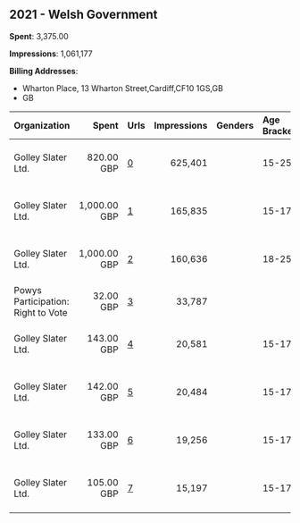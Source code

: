 ## 2021 - Welsh Government 
**Spent**: 3,375.00

**Impressions**: 1,061,177

**Billing Addresses**: 
- Wharton Place, 13 Wharton Street,Cardiff,CF10 1GS,GB
- GB

|Organization|Spent|Urls|Impressions|Genders|Age Brackets|Country Codes|Billing Addresses|
|:---|---:|:---|---:|:---|:---|:---|:---|
|Golley Slater Ltd.|820.00 GBP|[0](https://www.snap.com/political-ads/asset/dc78bf73d037bef2fb9a24a6a69d9d5f48797edf1f9fb779e964e542d5c65350?mediaType=mp4)|625,401||15-25|united kingdom|"Wharton Place, 13 Wharton Street,Cardiff,CF10 1GS,GB"|
|Golley Slater Ltd.|1,000.00 GBP|[1](https://www.snap.com/political-ads/asset/6ecd2e47fdcbeb036fcd258e990da37ac957b896809c32e8c6aa7fab050d81ac?mediaType=mp4)|165,835||15-17|united kingdom|"Wharton Place, 13 Wharton Street,Cardiff,CF10 1GS,GB"|
|Golley Slater Ltd.|1,000.00 GBP|[2](https://www.snap.com/political-ads/asset/37c5dbdd4ae1f6ee59f243218bf94d3396e5f68e5df6f8755cab8154f7085a09?mediaType=mp4)|160,636||18-25|united kingdom|"Wharton Place, 13 Wharton Street,Cardiff,CF10 1GS,GB"|
|Powys Participation: Right to Vote|32.00 GBP|[3](https://www.snap.com/political-ads/asset/af04ba95ec2b9d130ac93d5579c6615a87ec76eef5136ac03a274e9763e62111?mediaType=jpeg)|33,787|||united states|GB|
|Golley Slater Ltd.|143.00 GBP|[4](https://www.snap.com/political-ads/asset/451f8e0ded9e72a857e97e5404878b5dcf83b0a258e7eb9acfb4d5f03cd4d2af?mediaType=mp4)|20,581||15-17|united kingdom|"Wharton Place, 13 Wharton Street,Cardiff,CF10 1GS,GB"|
|Golley Slater Ltd.|142.00 GBP|[5](https://www.snap.com/political-ads/asset/394cc206e0440afde0a0834e2bfdac63cde1133767571d9be81fb1d47090f995?mediaType=mp4)|20,484||15-17|united kingdom|"Wharton Place, 13 Wharton Street,Cardiff,CF10 1GS,GB"|
|Golley Slater Ltd.|133.00 GBP|[6](https://www.snap.com/political-ads/asset/2b3f61481201fc5c7fb2604271dabcbd74c26bc58ce28451ff85160e57b97c9a?mediaType=mp4)|19,256||15-17|united kingdom|"Wharton Place, 13 Wharton Street,Cardiff,CF10 1GS,GB"|
|Golley Slater Ltd.|105.00 GBP|[7](https://www.snap.com/political-ads/asset/2265f8d3079c4ee4f0a0c94dbe2e7735d228a6440d5c7146f69b9f4815582b58?mediaType=mp4)|15,197||15-17|united kingdom|"Wharton Place, 13 Wharton Street,Cardiff,CF10 1GS,GB"|
